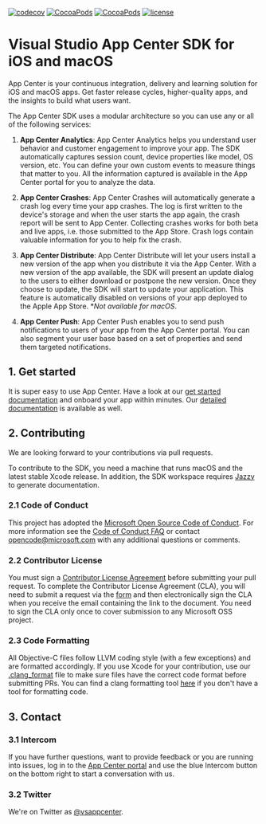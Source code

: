 [![codecov](https://codecov.io/gh/Microsoft/AppCenter-SDK-Apple/branch/develop/graph/badge.svg?token=6dlCB5riVi)](https://codecov.io/gh/Microsoft/AppCenter-SDK-Apple)
[![CocoaPods](https://img.shields.io/cocoapods/v/AppCenter.svg)](https://cocoapods.org/pods/AppCenter)
[![CocoaPods](https://img.shields.io/cocoapods/dt/AppCenter.svg)](https://cocoapods.org/pods/AppCenter)
[![license](https://img.shields.io/badge/license-MIT%20License-00AAAA.svg)](https://github.com/Microsoft/AppCenter-SDK-Apple/blob/master/LICENSE)

# Visual Studio App Center SDK for iOS and macOS

App Center is your continuous integration, delivery and learning solution for iOS and macOS apps.
Get faster release cycles, higher-quality apps, and the insights to build what users want.

The App Center SDK uses a modular architecture so you can use any or all of the following services:

1. **App Center Analytics**: App Center Analytics helps you understand user behavior and customer engagement to improve your app. The SDK automatically captures session count, device properties like model, OS version, etc. You can define your own custom events to measure things that matter to you. All the information captured is available in the App Center portal for you to analyze the data.

2. **App Center Crashes**: App Center Crashes will automatically generate a crash log every time your app crashes. The log is first written to the device's storage and when the user starts the app again, the crash report will be sent to App Center. Collecting crashes works for both beta and live apps, i.e. those submitted to the App Store. Crash logs contain valuable information for you to help fix the crash.

3. **App Center Distribute**: App Center Distribute will let your users install a new version of the app when you distribute it via the App Center. With a new version of the app available, the SDK will present an update dialog to the users to either download or postpone the new version. Once they choose to update, the SDK will start to update your application. This feature is automatically disabled on versions of your app deployed to the Apple App Store. **Not available for macOS*.

4. **App Center Push**: App Center Push enables you to send push notifications to users of your app from the App Center portal. You can also segment your user base based on a set of properties and send them targeted notifications.

## 1. Get started
It is super easy to use App Center. Have a look at our [get started documentation](https://docs.microsoft.com/en-us/appcenter/sdk/getting-started/ios) and onboard your app within minutes. Our [detailed documentation](https://docs.microsoft.com/en-us/appcenter/sdk/) is available as well.

## 2. Contributing

We are looking forward to your contributions via pull requests.

To contribute to the SDK, you need a machine that runs macOS and the latest stable Xcode release. In addition, the SDK workspace requires [Jazzy](https://github.com/realm/jazzy) to generate documentation. 

### 2.1 Code of Conduct

This project has adopted the [Microsoft Open Source Code of Conduct](https://opensource.microsoft.com/codeofconduct/). For more information see the [Code of Conduct FAQ](https://opensource.microsoft.com/codeofconduct/faq/) or contact [opencode@microsoft.com](mailto:opencode@microsoft.com) with any additional questions or comments.

### 2.2 Contributor License

You must sign a [Contributor License Agreement](https://cla.microsoft.com/) before submitting your pull request. To complete the Contributor License Agreement (CLA), you will need to submit a request via the [form](https://cla.microsoft.com/) and then electronically sign the CLA when you receive the email containing the link to the document. You need to sign the CLA only once to cover submission to any Microsoft OSS project. 

### 2.3 Code Formatting

All Objective-C files follow LLVM coding style (with a few exceptions) and are formatted accordingly. If you use Xcode for your contribution, use our [.clang_format](https://github.com/Microsoft/AppCenter-SDK-Apple/blob/develop/.clang-format) file to make sure files have the correct code format before submitting PRs. You can find a clang formatting tool [here](https://github.com/mapbox/XcodeClangFormat) if you don't have a tool for formatting code.

## 3. Contact

### 3.1 Intercom

If you have further questions, want to provide feedback or you are running into issues, log in to the [App Center portal](https://appcenter.ms) and use the blue Intercom button on the bottom right to start a conversation with us.

### 3.2 Twitter
We're on Twitter as [@vsappcenter](https://www.twitter.com/vsappcenter).

